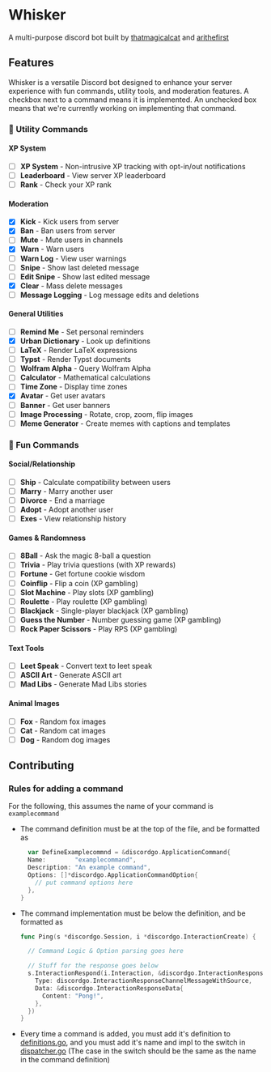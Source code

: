 # Whisker

A multi-purpose discord bot built by [thatmagicalcat](https://thatmagicalcat.pages.dev) and [arithefirst](https://arithefirst.com)

## Features

Whisker is a versatile Discord bot designed to enhance your server experience with fun commands, utility tools, and moderation features. A checkbox next to a command means it is implemented. An unchecked box means that we're currently working on implementing that command.

### 🧰 Utility Commands

#### XP System
- [ ] **XP System** - Non-intrusive XP tracking with opt-in/out notifications
- [ ] **Leaderboard** - View server XP leaderboard
- [ ] **Rank** - Check your XP rank

#### Moderation
- [x] **Kick** - Kick users from server
- [x] **Ban** - Ban users from server
- [ ] **Mute** - Mute users in channels
- [x] **Warn** - Warn users
- [ ] **Warn Log** - View user warnings
- [ ] **Snipe** - Show last deleted message
- [ ] **Edit Snipe** - Show last edited message
- [x] **Clear** - Mass delete messages
- [ ] **Message Logging** - Log message edits and deletions

#### General Utilities
- [ ] **Remind Me** - Set personal reminders
- [X] **Urban Dictionary** - Look up definitions
- [ ] **LaTeX** - Render LaTeX expressions
- [ ] **Typst** - Render Typst documents
- [ ] **Wolfram Alpha** - Query Wolfram Alpha
- [ ] **Calculator** - Mathematical calculations
- [ ] **Time Zone** - Display time zones
- [x] **Avatar** - Get user avatars
- [ ] **Banner** - Get user banners
- [ ] **Image Processing** - Rotate, crop, zoom, flip images
- [ ] **Meme Generator** - Create memes with captions and templates

### 🎉 Fun Commands

#### Social/Relationship
- [ ] **Ship** - Calculate compatibility between users
- [ ] **Marry** - Marry another user
- [ ] **Divorce** - End a marriage
- [ ] **Adopt** - Adopt another user
- [ ] **Exes** - View relationship history

#### Games & Randomness
- [ ] **8Ball** - Ask the magic 8-ball a question
- [ ] **Trivia** - Play trivia questions (with XP rewards)
- [ ] **Fortune** - Get fortune cookie wisdom
- [ ] **Coinflip** - Flip a coin (XP gambling)
- [ ] **Slot Machine** - Play slots (XP gambling)
- [ ] **Roulette** - Play roulette (XP gambling)
- [ ] **Blackjack** - Single-player blackjack (XP gambling)
- [ ] **Guess the Number** - Number guessing game (XP gambling)
- [ ] **Rock Paper Scissors** - Play RPS (XP gambling)

#### Text Tools
- [ ] **Leet Speak** - Convert text to leet speak
- [ ] **ASCII Art** - Generate ASCII art
- [ ] **Mad Libs** - Generate Mad Libs stories

#### Animal Images
- [ ] **Fox** - Random fox images
- [ ] **Cat** - Random cat images
- [ ] **Dog** - Random dog images

## Contributing

### Rules for adding a command

For the following, this assumes the name of your command is `examplecommand`

- The command definition must be at the top of the file, and be formatted as
  ```go
    var DefineExamplecommnd = &discordgo.ApplicationCommand{
    Name:        "examplecommand",
    Description: "An example command",
    Options: []*discordgo.ApplicationCommandOption{
      // put command options here
    },
  }
  ```

- The command implementation must be below the definition, and be formatted as
  ```go
  func Ping(s *discordgo.Session, i *discordgo.InteractionCreate) {

    // Command Logic & Option parsing goes here

    // Stuff for the response goes below
    s.InteractionRespond(i.Interaction, &discordgo.InteractionResponse{
      Type: discordgo.InteractionResponseChannelMessageWithSource,
      Data: &discordgo.InteractionResponseData{
        Content: "Pong!",
      },
    })
  }
  ```
  

- Every time a command is added, you must add it's definition to [definitions.go](/commands/definitions.go), and you must add it's name and impl to the switch in [dispatcher.go](/commands/dispatcher.go) (The case in the switch should be the same as the name in the command definition)